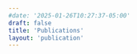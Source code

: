 ```yaml
---
#date: '2025-01-26T10:27:37-05:00'
draft: false
title: 'Publications'
layout: 'publication'
---
```

